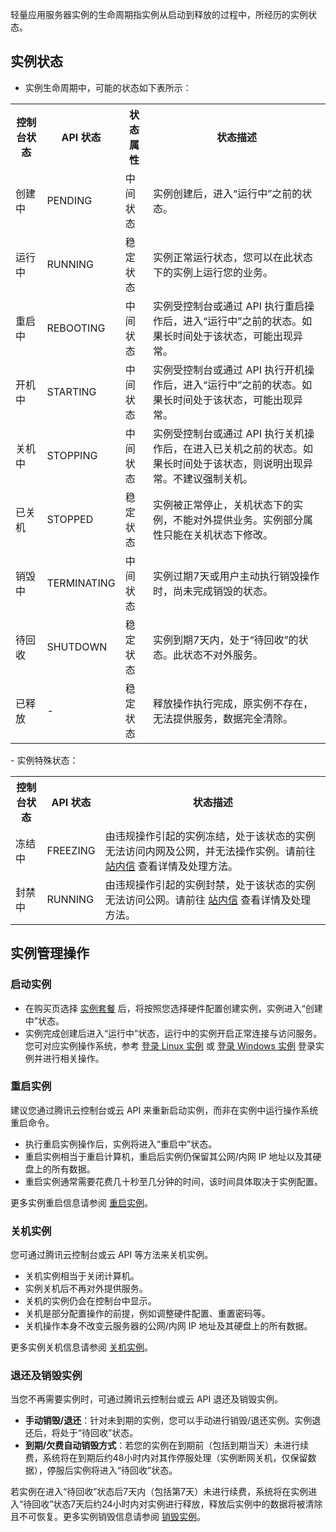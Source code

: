 

轻量应用服务器实例的生命周期指实例从启动到释放的过程中，所经历的实例状态。

## 实例状态
- 实例生命周期中，可能的状态如下表所示：
<table>
  <tbody>
	<tr>
	  <th width="10%">控制台状态</th>
		<th width="10%">API 状态</th>
	  <th>状态属性</th>
	  <th>状态描述</th>
	</tr>
	<tr>
	  <td>创建中</td>
		<td>PENDING</td>
	  <td>中间状态</td>
	  <td>实例创建后，进入“运行中”之前的状态。</td>
	</tr>
	<tr>
	  <td>运行中</td>
		<td>RUNNING</td>
	  <td>稳定状态</td>
	  <td>实例正常运行状态，您可以在此状态下的实例上运行您的业务。</td>
	</tr>
	<tr>
	  <td>重启中</td>
		<td>REBOOTING</td>
	  <td>中间状态</td>
	  <td>实例受控制台或通过 API 执行重启操作后，进入“运行中”之前的状态。如果长时间处于该状态，可能出现异常。</td>
	</tr>
	<tr>
	  <td>开机中</td>
		<td>STARTING</td>
	  <td>中间状态</td>
	  <td>实例受控制台或通过 API 执行开机操作后，进入“运行中”之前的状态。如果长时间处于该状态，可能出现异常。</td>
	</tr>
		<tr>
	  <td>关机中</td>
		<td>STOPPING</td>
	  <td>中间状态</td>
	  <td>实例受控制台或通过 API 执行关机操作后，在进入已关机之前的状态。如果长时间处于该状态，则说明出现异常。不建议强制关机。</td>
	</tr>
	<tr>
	  <td>已关机</td>
		<td>STOPPED</td>
	  <td>稳定状态</td>
	  <td>实例被正常停止，关机状态下的实例，不能对外提供业务。实例部分属性只能在关机状态下修改。</td>
	</tr>
	<tr>
	  <td>销毁中</td>
		<td>TERMINATING</td>
	  <td>中间状态</td>
	  <td>实例过期7天或用户主动执行销毁操作时，尚未完成销毁的状态。</td>
	</tr>
	<tr>
	  <td>待回收</td>
		<td>SHUTDOWN</td>
	  <td>稳定状态</td>
	  <td>实例到期7天内，处于“待回收”的状态。此状态不对外服务。</td>
	</tr>
	<tr>
	  <td>已释放</td>
	  <td>-</td>
		<td>稳定状态</td>
	  <td>释放操作执行完成，原实例不存在，无法提供服务，数据完全清除。</td>
	</tr>
  </tbody>
</table>
- 实例特殊状态：
<table>
  <tbody>
	<tr>
	  <th width="10%">控制台状态</th>
		<th width="10%">API 状态</th>
	  <th>状态描述</th>
	</tr>
	<tr>
	  <td>冻结中</td>
		<td>FREEZING</td>
		<td>由违规操作引起的实例冻结，处于该状态的实例无法访问内网及公网，并无法操作实例。请前往 <a href="https://console.cloud.tencent.com/message">站内信</a> 查看详情及处理方法。</td>
	</tr>
	<tr>
	  <td>封禁中</td>
		<td>RUNNING</td>
		<td>由违规操作引起的实例封禁，处于该状态的实例无法访问公网。请前往 <a href="https://console.cloud.tencent.com/message">站内信</a> 查看详情及处理方法。</td>
	</tr>
	</tbody>
</table>


## 实例管理操作

### 启动实例
- 在购买页选择 [实例套餐](https://cloud.tencent.com/document/product/1207/44755) 后，将按照您选择硬件配置创建实例，实例进入“创建中”状态。
- 实例完成创建后进入“运行中”状态，运行中的实例开启正常连接与访问服务。您可对应实例操作系统，参考 [登录 Linux 实例](https://cloud.tencent.com/document/product/1207/44609) 或 [登录 Windows 实例](https://cloud.tencent.com/document/product/1207/44610) 登录实例并进行相关操作。


### 重启实例
建议您通过腾讯云控制台或云 API 来重新启动实例，而非在实例中运行操作系统重启命令。
- 执行重启实例操作后，实例将进入“重启中”状态。
- 重启实例相当于重启计算机，重启后实例仍保留其公网/内网 IP 地址以及其硬盘上的所有数据。
- 重启实例通常需要花费几十秒至几分钟的时间，该时间具体取决于实例配置。

更多实例重启信息请参阅 [重启实例](https://cloud.tencent.com/document/product/1207/44571)。


### 关机实例

您可通过腾讯云控制台或云 API 等方法来关机实例。
- 关机实例相当于关闭计算机。
- 实例关机后不再对外提供服务。
- 关机的实例仍会在控制台中显示。
- 关机是部分配置操作的前提，例如调整硬件配置、重置密码等。
- 关机操作本身不改变云服务器的公网/内网 IP 地址及其硬盘上的所有数据。

更多实例关机信息请参阅 [关机实例](https://cloud.tencent.com/document/product/1207/44570)。

### 退还及销毁实例
当您不再需要实例时，可通过腾讯云控制台或云 API 退还及销毁实例。

- **手动销毁/退还**：针对未到期的实例，您可以手动进行销毁/退还实例。实例退还后，将处于“待回收”状态。
- **到期/欠费自动销毁方式**：若您的实例在到期前（包括到期当天）未进行续费，系统将在到期后约48小时内对其作停服处理（实例断网关机，仅保留数据），停服后实例将进入“待回收”状态。

若实例在进入“待回收”状态后7天内（包括第7天）未进行续费，系统将在实例进入“待回收”状态7天后约24小时内对实例进行释放，释放后实例中的数据将被清除且不可恢复。更多实例销毁信息请参阅 [销毁实例](https://cloud.tencent.com/document/product/1207/44608)。
